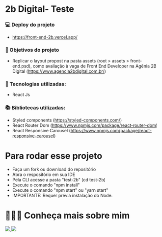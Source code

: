 # 2b Digital- Teste 


### 💻 Deploy do projeto
* https://front-end-2b.vercel.app/

### 🎯 Objetivos  do projeto 

* Replicar o layout propost na pasta assets (root > assets > front-end.psd), como avaliação à vaga de Front End Developer na Agênia 2B Digital (https://www.agencia2bdigital.com.br/)


### 🚀 Tecnologias utilizadas: 
* React Js

### 📚 Bibliotecas utilizadas: 
* Styled components (https://styled-components.com/)
* React Router Dom (https://www.npmjs.com/package/react-router-dom)
* React Responsive Carousel (https://www.npmjs.com/package/react-responsive-carousel)


# Para rodar esse projeto
* Faça um fork ou download do repositório
* Abra o respositório em sua IDE
* Pela CLI acesse a pasta "test-2b" (cd test-2b)
* Execute o comando "npm install" 
* Execute o comando "npm start" ou "yarn start"
* IMPORTANTE: Requer prévia instalação do Node.



# 👨🏻‍💻 Conheça mais sobre mim

<a href="https://www.linkedin.com/in/j%C3%BAlio-macedo-6ab034180/" alt="linkedin" target="_blank">

<img src="https://img.shields.io/badge/LinkedIn-%230077B5.svg?&style=flat-square&logo=linkedin&logoColor=white">

</a>

<a href="https://wa.me/5514997551925" alt="WhatsApp" target="_blank">

<img src="https://img.shields.io/badge/-WhatsApp-25d366?style=flat-square&labelColor=25d366&logo=whatsapp&logoColor=white&link=https://wa.me/<SEUNUMERO>"/>

</a>
